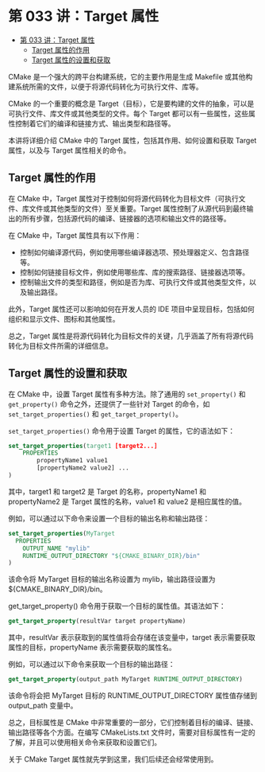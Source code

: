 # 第 033 讲：Target 属性

- [第 033 讲：Target 属性](#第-033-讲target-属性)
  - [Target 属性的作用](#target-属性的作用)
  - [Target 属性的设置和获取](#target-属性的设置和获取)

CMake 是一个强大的跨平台构建系统，它的主要作用是生成 Makefile 或其他构建系统所需的文件，以便于将源代码转化为可执行文件、库等。

CMake 的一个重要的概念是 Target（目标），它是要构建的文件的抽象，可以是可执行文件、库文件或其他类型的文件。每个 Target 都可以有一些属性，这些属性控制着它们的编译和链接方式、输出类型和路径等。

本讲将详细介绍 CMake 中的 Target 属性，包括其作用、如何设置和获取 Target 属性，以及与 Target 属性相关的命令。

## Target 属性的作用

在 CMake 中，Target 属性对于控制如何将源代码转化为目标文件（可执行文件、库文件或其他类型的文件）至关重要。Target 属性控制了从源代码到最终输出的所有步骤，包括源代码的编译、链接器的选项和输出文件的路径等。

在 CMake 中，Target 属性具有以下作用：
- 控制如何编译源代码，例如使用哪些编译器选项、预处理器定义、包含路径等。
- 控制如何链接目标文件，例如使用哪些库、库的搜索路径、链接器选项等。
- 控制输出文件的类型和路径，例如是否为库、可执行文件或其他类型文件，以及输出路径。

此外，Target 属性还可以影响如何在开发人员的 IDE 项目中呈现目标，包括如何组织和显示文件、图标和其他属性。

总之，Target 属性是将源代码转化为目标文件的关键，几乎涵盖了所有将源代码转化为目标文件所需的详细信息。

## Target 属性的设置和获取

在 CMake 中，设置 Target 属性有多种方法。除了通用的 ```set_property()``` 和 ```get_property()``` 命令之外，还提供了一些针对 Target 的命令，如 ```set_target_properties()``` 和 ```get_target_property()```。

```set_target_properties()``` 命令用于设置 Target 的属性，它的语法如下：

```cmake
set_target_properties(target1 [target2...]
    PROPERTIES
        propertyName1 value1
        [propertyName2 value2] ...
)
```

其中，target1 和 target2 是 Target 的名称，propertyName1 和 propertyName2 是 Target 属性的名称，value1 和 value2 是相应属性的值。

例如，可以通过以下命令来设置一个目标的输出名称和输出路径：
```cmake
set_target_properties(MyTarget
  PROPERTIES
    OUTPUT_NAME "mylib"
    RUNTIME_OUTPUT_DIRECTORY "${CMAKE_BINARY_DIR}/bin"
)
```

该命令将 MyTarget 目标的输出名称设置为 mylib，输出路径设置为 ${CMAKE_BINARY_DIR}/bin。

get_target_property() 命令用于获取一个目标的属性值。其语法如下：

```cmake
get_target_property(resultVar target propertyName)
```

其中，resultVar 表示获取到的属性值将会存储在该变量中，target 表示需要获取属性的目标，propertyName 表示需要获取的属性名。

例如，可以通过以下命令来获取一个目标的输出路径：

```cmake
get_target_property(output_path MyTarget RUNTIME_OUTPUT_DIRECTORY)
```

该命令将会把 MyTarget 目标的 RUNTIME_OUTPUT_DIRECTORY 属性值存储到 output_path 变量中。

总之，目标属性是 CMake 中非常重要的一部分，它们控制着目标的编译、链接、输出路径等各个方面。在编写 CMakeLists.txt 文件时，需要对目标属性有一定的了解，并且可以使用相关命令来获取和设置它们。

关于 CMake Target 属性就先学到这里，我们后续还会经常使用到。